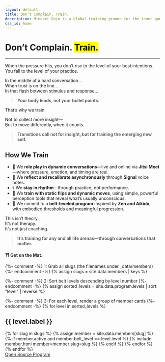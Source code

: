 ```yaml
---
layout: default
title: Don’t Complain. Train.
description: Mindset Dojo is a global training ground for the inner game of presence, leadership, and emotional clarity. For conversations that matter—across all life arenas.
css_id: home
---
```


<h1>Don’t Complain. <mark>Train.</mark></h1>
<hr>

<p>When the pressure hits, you don’t rise to the level of your best intentions.<br>
You fall to the level of your practice.</p>

<p>In the middle of a hard conversation…<br>
When trust is on the line…<br>
In that flash between stimulus and response…</p>

<blockquote><strong>Your body leads, not your bullet points.</strong></blockquote>

<p>That’s why we train.</p>

<p>Not to collect more insight—<br>
But to move differently, when it counts.</p>

<blockquote><strong>Transitions call not for insight, but for training the emerging new self.</strong></blockquote>

<h2>How We Train</h2>
<ul>
  <li>🥋 We <strong>role play in dynamic conversations</strong>—live and online via <strong>Jitsi Meet</strong>—where pressure, emotion, and timing are real.</li>
  <li>🔁 We <strong>reflect and recalibrate asynchronously</strong> through <strong>Signal</strong> voice notes.</li>
  <li>🌀 We <strong>stay in rhythm</strong>—through practice, not performance.</li>
  <li>🧭 We <strong>train with static flips and dynamic moves</strong>, using simple, powerful perception tools that reveal what’s usually unconscious.</li>
  <li>🎯 We commit to a <strong>belt-leveled program</strong> inspired by <strong>Zen and Aikido</strong>, with embodied thresholds and meaningful progression.</li>
</ul>

<p>This isn’t theory.<br>
It’s not therapy.<br>
It’s not just coaching.</p>

<blockquote><strong>It’s training for any and all life arenas—through conversations that matter.</strong></blockquote>

<p><strong>⛩️ Get on the Mat.</strong></p>

<div class="md-members">
{%- comment -%}
  1: Grab all slugs (the filenames under _data/members)
{%- endcomment -%}
{% assign slugs = site.data.members | keys %}

{%- comment -%}
  2: Sort belt levels descending by level number
{%- endcomment -%}
{% assign sorted_levels = site.data.program.levels | sort: "level" | reverse %}

{%- comment -%}
  3: For each level, render a group of member cards
{%- endcomment -%}
{% for level in sorted_levels %}
  <h2>{{ level.label }}</h2>
  <div class="level-group">
    {% for slug in slugs %}
      {% assign member = site.data.members[slug] %}
      {% if member.active and member.belt_level == level.level %}
        {% include member.html member=member slug=slug %}
      {% endif %}
    {% endfor %}
  </div>
{% endfor %}
</div>

<div class="md-cta-group">
    <a href="./program">Open Source Program</a>
</div>
